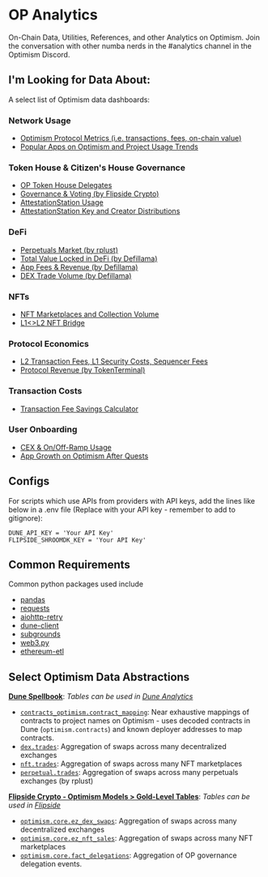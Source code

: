 # OP Analytics
On-Chain Data, Utilities, References, and other Analytics on Optimism. Join the conversation with other numba nerds in the #analytics channel in the Optimism Discord.

## I'm Looking for Data About:
A select list of Optimism data dashboards:

### Network Usage
- [Optimism Protocol Metrics (i.e. transactions, fees, on-chain value)](https://dune.com/optimismfnd/Optimism)
- [Popular Apps on Optimism and Project Usage Trends](https://dune.com/optimismfnd/Optimism-Project-Usage-Trends)

### Token House & Citizen's House Governance
- [OP Token House Delegates](https://dune.com/optimismfnd/optimism-op-token-house)
- [Governance & Voting (by Flipside Crypto)](fscrypto.co/op-governance)
- [AttestationStation Usage](https://app.flipsidecrypto.com/dashboard/optimism-attestation-station-data-station-WAT27_)
- [AttestationStation Key and Creator Distributions](https://dune.com/oplabspbc/optimism-attestationstation)

### DeFi
- [Perpetuals Market (by rplust)](https://dune.com/rplust/Perpetuals-Trading-on-Optimism)
- [Total Value Locked in DeFi (by Defillama)](https://defillama.com/chain/Optimism)
- [App Fees & Revenue (by Defillama)](https://defillama.com/fees/chains/optimism)
- [DEX Trade Volume (by Defillama)](https://defillama.com/dexs/chains/optimism)

### NFTs
- [NFT Marketplaces and Collection Volume](https://dune.com/oplabspbc/optimism-nft-secondary-marketplaces)
- [L1<>L2 NFT Bridge](https://dune.com/chuxin/optimism-nft-bridge?L1+NFT+Contract+Address_t4e85b=0x5180db8f5c931aae63c74266b211f580155ecac8)

### Protocol Economics
- [L2 Transaction Fees, L1 Security Costs, Sequencer Fees](https://dune.com/optimismfnd/optimism-l1-batch-submission-fees-security-costs)
- [Protocol Revenue (by TokenTerminal)](https://tokenterminal.com/terminal/projects/optimism/revenue-share)

### Transaction Costs
- [Transaction Fee Savings Calculator](https://dune.com/optimismfnd/How-Much-Could-You-Save-on-Optimism-Fee-Savings-Calculator)

### User Onboarding
- [CEX & On/Off-Ramp Usage](https://dune.com/oplabspbc/optimism-onoff-ramp-usage)
- [App Growth on Optimism After Quests](https://dune.com/oplabspbc/optimism-quests-project-usage-growth)


## Configs
For scripts which use APIs from providers with API keys, add the lines like below in a .env file (Replace with your API key - remember to add to gitignore):
```
DUNE_API_KEY = 'Your API Key'
FLIPSIDE_SHROOMDK_KEY = 'Your API Key'
```

## Common Requirements
Common python packages used include
- [pandas](https://github.com/pandas-dev/pandas)
- [requests](https://github.com/psf/requests)
- [aiohttp-retry](https://github.com/inyutin/aiohttp_retry)
- [dune-client](https://github.com/cowprotocol/dune-client)
- [subgrounds](https://github.com/0xPlaygrounds/subgrounds)
- [web3.py](https://github.com/ethereum/web3.py)
- [ethereum-etl](https://github.com/blockchain-etl/ethereum-etl)

## Select Optimism Data Abstractions
**[Dune Spellbook](https://github.com/duneanalytics/spellbook/tree/main/models)**: *Tables can be used in [Dune Analytics](https://dune.com/browse/dashboards)*
- [`contracts_optimism.contract_mapping`](https://github.com/duneanalytics/spellbook/tree/main/models/contracts/optimism): Near exhaustive mappings of contracts to project names on Optimism - uses decoded contracts in Dune (`optimism.contracts`) and known deployer addresses to map contracts.
- [`dex.trades`](https://github.com/duneanalytics/spellbook/tree/main/models/dex): Aggregation of swaps across many decentralized exchanges
- [`nft.trades`](https://github.com/duneanalytics/spellbook/tree/main/models/nft): Aggregation of swaps across many NFT marketplaces
- [`perpetual.trades`](https://github.com/duneanalytics/spellbook/tree/main/models/perpetual): Aggregation of swaps across many perpetuals exchanges (by rplust)

**[Flipside Crypto - Optimism Models > Gold-Level Tables](https://github.com/FlipsideCrypto/optimism-models/tree/main/models/gold)**: *Tables can be used in [Flipside](https://flipsidecrypto.xyz/)*
- [`optimism.core.ez_dex_swaps`](https://github.com/FlipsideCrypto/optimism-models/tree/main/models/gold/dex): Aggregation of swaps across many decentralized exchanges
- [`optimism.core.ez_nft_sales`](https://github.com/FlipsideCrypto/optimism-models/blob/main/models/gold/core__ez_nft_sales.sql): Aggregation of swaps across many NFT marketplaces
- [`optimism.core.fact_delegations`](https://github.com/FlipsideCrypto/optimism-models/blob/main/models/gold/core__fact_delegations.sql): Aggregation of OP governance delegation events.
